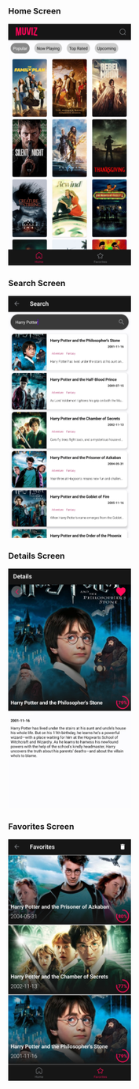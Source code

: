 ### Home Screen

<img src="https://github.com/EliYakubov7/Movies-App/blob/main/screenshots/home_screen.jpg" width="250">

### Search Screen

<img src="https://github.com/EliYakubov7/Movies-App/blob/main/screenshots/search_screen.jpg" width="250">

### Details Screen 

<img src="https://github.com/EliYakubov7/Movies-App/blob/main/screenshots/details_screen.jpg" width="250">

### Favorites Screen 

<img src="https://github.com/EliYakubov7/Movies-App/blob/main/screenshots/favorites_screen.jpg" width="250">
